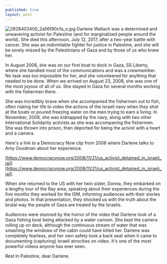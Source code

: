 ```yaml
---
published: true
layout: post
---
```



![2828403400_2a56f90cfa_o.jpg]({{site.baseurl}}/images/2828403400_2a56f90cfa_o.jpg)
Darlene Wallach was a determined and unwavering activist for Palestine (and for marginalized people around the world). She died this afternoon, July 12, 2017, after a two-year battle with cancer. She was an indomitable fighter for justice in Palestine, and she will be sorely missed by the Palestinians of Gaza and by those of us who knew her.


In August 2008, she was on our first boat to dock in Gaza, SS Liberty, where she handled most of the communications and was a crewmember. No task was too impossible for her, and she volunteered for anything that needed to be done. When we arrived on August 23, 2008, she was one of the most joyous of all of us. She stayed in Gaza for several months working with the fishermen there.

She was incredibly brave when she accompanied the fishermen out to fish, often risking her life to video the actions of the Israeli navy when they shot at the boats or poured freezing water on the men trying to earn a living. In November, 2008, she was kidnapped by the navy, along with two other International Solidarity activists as she was accompaning the fishermen. She was thrown into prison, then deported for being the acivist with a heart and a camera.

Here's a link to a Democracy Now clip from 2008 where Darlene talks to Amy Goodman about her experience.

[https://www.democracynow.org/2008/11/21/us_activist_detained_in_israeli_jail](https://www.democracynow.org/2008/11/21/us_activist_detained_in_israeli_jail)



When she returned to the US with her twin sister, Donna, they embarked on a lengthy tour of the Bay area, speaking about their experiences during the five months they worked for the ISM, informing audiences with their stories and photos. In that presentation, they shocked us with the truth about the brutal way the people of Gaza are treated by the Israelis.

Audiences were stunned by the horror of the video that Darlene took of a Gaza fishing boat being attacked by a water cannon. She kept the camera rolling up on deck, although the continuous  stream of water that was smashing the windows of the cabin could have killed her. Darlene was completely fearless, and her own safety took a back seat when it came to documenting (capturing) Israeli atrocities on video. It's one of the most powerful videos anyone has ever seen.


Rest In Palestine, dear Darlene.
